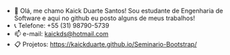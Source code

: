 - 👋 Olá, me chamo Kaick Duarte Santos! Sou estudante de Engenharia de Software e aqui no github eu posto alguns de meus trabalhos!
- 📞 Telefone: +55 (31) 98790-5739
- 📫 e-mail: kaickds@hotmail.com
- 📋 Projetos: https://kaickduarte.github.io/Seminario-Bootstrap/

<!---
kaickduarte/kaickduarte is a ✨ special ✨ repository because its `README.md` (this file) appears on your GitHub profile.
You can click the Preview link to take a look at your changes.
--->
